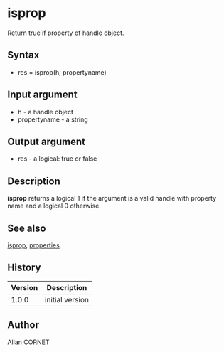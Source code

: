 # isprop

Return true if property of handle object.

## Syntax

- res = isprop(h, propertyname)

## Input argument

- h - a handle object
- propertyname - a string

## Output argument

- res - a logical: true or false

## Description

<b>isprop</b> returns a logical 1 if the argument is a valid handle with property name and a logical 0 otherwise.

## See also

[isprop](isprop.md), [properties](properties.md).

## History

| Version | Description     |
| ------- | --------------- |
| 1.0.0   | initial version |

## Author

Allan CORNET
